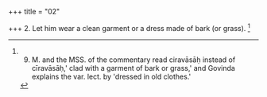+++
title = "02"

+++
2. Let him wear a clean garment or a dress made of bark (or grass). [^1] 


[^1]:  9. M. and the MSS. of the commentary read ciravāsāḥ instead of cīravāsāḥ,' clad with a garment of bark or grass,' and Govinda explains the var. lect. by 'dressed in old clothes.'
